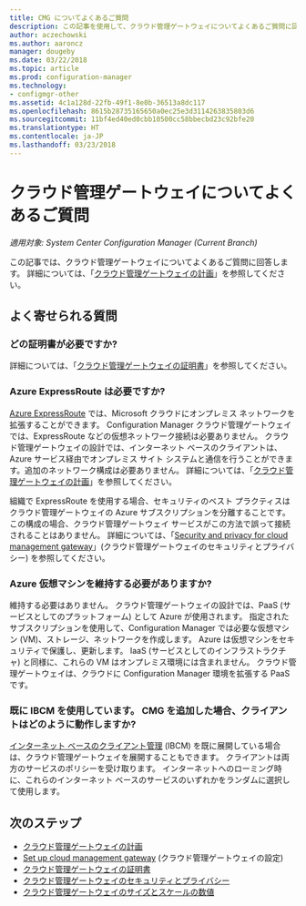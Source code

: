 ```yaml
---
title: CMG についてよくあるご質問
description: この記事を使用して、クラウド管理ゲートウェイについてよくあるご質問に回答します。
author: aczechowski
ms.author: aaroncz
manager: dougeby
ms.date: 03/22/2018
ms.topic: article
ms.prod: configuration-manager
ms.technology:
- configmgr-other
ms.assetid: 4c1a128d-22fb-49f1-8e0b-36513a8dc117
ms.openlocfilehash: 8615b28735165650a0ec25e3d3114263835803d6
ms.sourcegitcommit: 11bf4ed40ed0cbb10500cc58bbecbd23c92bfe20
ms.translationtype: HT
ms.contentlocale: ja-JP
ms.lasthandoff: 03/23/2018
---
```

# <a name="frequently-asked-questions-about-the-cloud-management-gateway"></a>クラウド管理ゲートウェイについてよくあるご質問

*適用対象: System Center Configuration Manager (Current Branch)*

この記事では、クラウド管理ゲートウェイについてよくあるご質問に回答します。 詳細については、「[クラウド管理ゲートウェイの計画](/sccm/core/clients/manage/cmg/plan-cloud-management-gateway)」を参照してください。


## <a name="frequently-asked-questions"></a>よく寄せられる質問

### <a name="what-certificates-do-i-need"></a>どの証明書が必要ですか?

詳細については、「[クラウド管理ゲートウェイの証明書](/sccm/core/clients/manage/cmg/certificates-for-cloud-management-gateway)」を参照してください。


### <a name="do-i-need-azure-expressroute"></a>Azure ExpressRoute は必要ですか?

[Azure ExpressRoute](/azure/expressroute/expressroute-introduction) では、Microsoft クラウドにオンプレミス ネットワークを拡張することができます。 Configuration Manager クラウド管理ゲートウェイでは、ExpressRoute などの仮想ネットワーク接続は必要ありません。 クラウド管理ゲートウェイの設計では、インターネット ベースのクライアントは、Azure サービス経由でオンプレミス サイト システムと通信を行うことができます。追加のネットワーク構成は必要ありません。 詳細については、「[クラウド管理ゲートウェイの計画](/sccm/core/clients/manage/cmg/plan-cloud-management-gateway)」を参照してください。

組織で ExpressRoute を使用する場合、セキュリティのベスト プラクティスはクラウド管理ゲートウェイの Azure サブスクリプションを分離することです。 この構成の場合、クラウド管理ゲートウェイ サービスがこの方法で誤って接続されることはありません。 詳細については、「[Security and privacy for cloud management gateway](/sccm/core/clients/manage/cmg/security-and-privacy-for-cloud-management-gateway)」(クラウド管理ゲートウェイのセキュリティとプライバシー) を参照してください。


### <a name="do-i-need-to-maintain-the-azure-virtual-machines"></a>Azure 仮想マシンを維持する必要がありますか?

維持する必要はありません。 クラウド管理ゲートウェイの設計では、PaaS (サービスとしてのプラットフォーム) として Azure が使用されます。 指定されたサブスクリプションを使用して、Configuration Manager では必要な仮想マシン (VM)、ストレージ、ネットワークを作成します。 Azure は仮想マシンをセキュリティで保護し、更新します。 IaaS (サービスとしてのインフラストラクチャ) と同様に、これらの VM はオンプレミス環境には含まれません。 クラウド管理ゲートウェイは、クラウドに Configuration Manager 環境を拡張する PaaS です。 


### <a name="im-already-using-ibcm-if-i-add-cmg-how-do-clients-behave"></a>既に IBCM を使用しています。 CMG を追加した場合、クライアントはどのように動作しますか?

[インターネット ベースのクライアント管理](/sccm/core/clients/manage/plan-internet-based-client-management) (IBCM) を既に展開している場合は、クラウド管理ゲートウェイを展開することもできます。 クライアントは両方のサービスのポリシーを受け取ります。 インターネットへのローミング時に、これらのインターネット ベースのサービスのいずれかをランダムに選択して使用します。


## <a name="next-steps"></a>次のステップ

- [クラウド管理ゲートウェイの計画](/sccm/core/clients/manage/cmg/plan-cloud-management-gateway)
- [Set up cloud management gateway](/sccm/core/clients/manage/cmg/setup-cloud-management-gateway) (クラウド管理ゲートウェイの設定)
- [クラウド管理ゲートウェイの証明書](/sccm/core/clients/manage/cmg/certificates-for-cloud-management-gateway)
- [クラウド管理ゲートウェイのセキュリティとプライバシー](/sccm/core/clients/manage/cmg/security-and-privacy-for-cloud-management-gateway)
- [クラウド管理ゲートウェイのサイズとスケールの数値](/sccm/core/plan-design/configs/size-and-scale-numbers#bkmk_cmg)